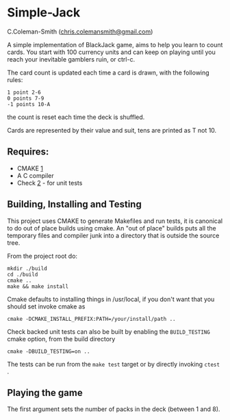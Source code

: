 Simple-Jack
=========

C.Coleman-Smith (chris.colemansmith@gmail.com)

A simple implementation of BlackJack game, aims to help you learn to count cards. You start with 100 currency
units and can keep on playing until you reach your inevitable gamblers ruin, or ctrl-c. 

The card count is updated each time a card is drawn, with the following rules:

    1 point 2-6
    0 points 7-9
    -1 points 10-A
   
the count is reset each time the deck is shuffled.

Cards are represented by their value and suit, tens are printed as T not 10.

## Requires:

* CMAKE [1]
* A C compiler
* Check [2] - for unit tests

## Building, Installing and Testing

This project uses CMAKE to generate Makefiles and run tests, it is canonical to do out of place builds using cmake. An "out of place" builds puts all the temporary files and compiler junk into a directory that is outside the source tree.

From the project root do:

    mkdir ./build
    cd ./build
    cmake ..
    make && make install

Cmake defaults to installing things in /usr/local, if you don't want that you should set invoke cmake as

    cmake -DCMAKE_INSTALL_PREFIX:PATH=/your/install/path ..

Check backed unit tests can also be built by enabling the `BUILD_TESTING` cmake option, from the build directory 

    cmake -DBUILD_TESTING=on ..

The tests can be run from the `make test` target or by directly invoking `ctest` .

## Playing the game

The first argument sets the number of packs in the deck (between 1 and 8).


[1]: http://www.cmake.org/
[2]: http://check.sourceforge.net/

